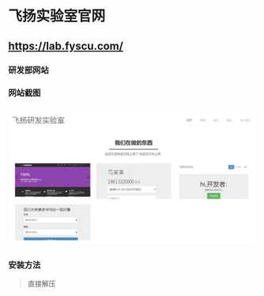 # 飞扬实验室官网

## https://lab.fyscu.com/

### 研发部网站

### 网站截图

## ![screen](screen.jpg)

### 安装方法

> 直接解压

